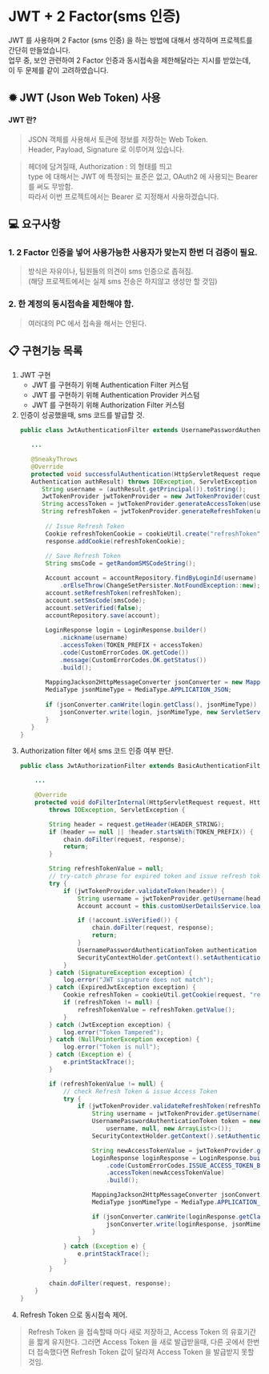 # JWT + 2 Factor(sms 인증)

JWT 를 사용하며 2 Factor (sms 인증) 을 하는 방법에 대해서 생각하며 프로젝트를 간단히 만들었습니다.  
업무 중, 보안 관련하여 2 Factor 인증과 동시접속을 제한해달라는 지시를 받았는데,  
이 두 문제를 같이 고려하였습니다.

## ✹ JWT (Json Web Token) 사용

#### JWT 란?

> JSON 객체를 사용해서 토큰에 정보를 저장하는 Web Token.  
> Header, Payload, Signature 로 이루어져 있습니다.

> 헤더에 담겨질때, Authorization : <type> <credentials> 의 형태를 띄고  
> type 에 대해서는 JWT 에 특정되는 표준은 없고, OAuth2 에 사용되는 Bearer 를 써도 무방함.  
> 따라서 이번 프로젝트에서는 Bearer 로 지정해서 사용하겠습니다.

## 💻 요구사항

### 1. 2 Factor 인증을 넣어 사용가능한 사용자가 맞는지 한번 더 검증이 필요.

> 방식은 자유이나, 팀원들의 의견이 sms 인증으로 좁혀짐.  
> (해당 프로젝트에서는 실제 sms 전송은 하지않고 생성만 할 것임)

### 2. 한 계정의 동시접속을 제한해야 함.

> 여러대의 PC 에서 접속을 해서는 안된다.

## 📋 구현기능 목록

1. JWT 구현
    - JWT 를 구현하기 위해 Authentication Filter 커스텀
    - JWT 를 구현하기 위해 Authentication Provider 커스텀
    - JWT 를 구현하기 위해 Authorization Filter 커스텀
2. 인증이 성공했을때, sms 코드를 발급할 것.
   ```java
   public class JwtAuthenticationFilter extends UsernamePasswordAuthenticationFilter {
   
      ...   
   
      @SneakyThrows
      @Override
      protected void successfulAuthentication(HttpServletRequest request, HttpServletResponse response, FilterChain chain,
      Authentication authResult) throws IOException, ServletException {
         String username = (authResult.getPrincipal()).toString();
         JwtTokenProvider jwtTokenProvider = new JwtTokenProvider(customUserDetailsService);
         String accessToken = jwtTokenProvider.generateAccessToken(username);
         String refreshToken = jwtTokenProvider.generateRefreshToken(username);
      
          // Issue Refresh Token
          Cookie refreshTokenCookie = cookieUtil.create("refreshToken", refreshToken);
          response.addCookie(refreshTokenCookie);
      
          // Save Refresh Token
          String smsCode = getRandomSMSCodeString();
   
          Account account = accountRepository.findByLoginId(username)
              .orElseThrow(ChangeSetPersister.NotFoundException::new);
          account.setRefreshToken(refreshToken);
          account.setSmsCode(smsCode);
          account.setVerified(false);
          accountRepository.save(account);
      
          LoginResponse login = LoginResponse.builder()
              .nickname(username)
              .accessToken(TOKEN_PREFIX + accessToken)
              .code(CustomErrorCodes.OK.getCode())
              .message(CustomErrorCodes.OK.getStatus())
              .build();
      
          MappingJackson2HttpMessageConverter jsonConverter = new MappingJackson2HttpMessageConverter();
          MediaType jsonMimeType = MediaType.APPLICATION_JSON;
      
          if (jsonConverter.canWrite(login.getClass(), jsonMimeType)) {
              jsonConverter.write(login, jsonMimeType, new ServletServerHttpResponse(response));
          }
      }
   }
   ```
3. Authorization filter 에서 sms 코드 인증 여부 판단.
   ```java
   public class JwtAuthorizationFilter extends BasicAuthenticationFilter {
   
       ... 
   
       @Override
       protected void doFilterInternal(HttpServletRequest request, HttpServletResponse response, FilterChain chain)
           throws IOException, ServletException {
   
           String header = request.getHeader(HEADER_STRING);
           if (header == null || !header.startsWith(TOKEN_PREFIX)) {
               chain.doFilter(request, response);
               return;
           }
   
           String refreshTokenValue = null;
           // try-catch phrase for expired token and issue refresh token
           try {
               if (jwtTokenProvider.validateToken(header)) {
                   String username = jwtTokenProvider.getUsername(header.replace(TOKEN_PREFIX, ""));
                   Account account = this.customUserDetailsService.loadUserByUsername(username);
   
                   if (!account.isVerified()) {
                       chain.doFilter(request, response);
                       return;
                   }
                   UsernamePasswordAuthenticationToken authentication = getAuthentication(request);
                   SecurityContextHolder.getContext().setAuthentication(authentication);
               }
           } catch (SignatureException exception) {
               log.error("JWT signature does not match");
           } catch (ExpiredJwtException exception) {
               Cookie refreshToken = cookieUtil.getCookie(request, "refreshToken");
               if (refreshToken != null) {
                   refreshTokenValue = refreshToken.getValue();
               }
           } catch (JwtException exception) {
               log.error("Token Tampered");
           } catch (NullPointerException exception) {
               log.error("Token is null");
           } catch (Exception e) {
               e.printStackTrace();
           }
   
           if (refreshTokenValue != null) {
               // check Refresh Token & issue Access Token
               try {
                   if (jwtTokenProvider.validateRefreshToken(refreshTokenValue)) {
                       String username = jwtTokenProvider.getUsername(refreshTokenValue);
                       UsernamePasswordAuthenticationToken token = new UsernamePasswordAuthenticationToken(
                           username, null, new ArrayList<>());
                       SecurityContextHolder.getContext().setAuthentication(token);
   
                       String newAccessTokenValue = jwtTokenProvider.generateAccessToken(username);
                       LoginResponse loginResponse = LoginResponse.builder()
                           .code(CustomErrorCodes.ISSUE_ACCESS_TOKEN_BY_REFRESH_TOKEN.getCode())
                           .accessToken(newAccessTokenValue)
                           .build();
   
                       MappingJackson2HttpMessageConverter jsonConverter = new MappingJackson2HttpMessageConverter();
                       MediaType jsonMimeType = MediaType.APPLICATION_JSON;
   
                       if (jsonConverter.canWrite(loginResponse.getClass(), jsonMimeType)) {
                           jsonConverter.write(loginResponse, jsonMimeType, new ServletServerHttpResponse(response));
                       }
                   }
               } catch (Exception e) {
                   e.printStackTrace();
               }
           }
   
           chain.doFilter(request, response);
       }     
   }
   ```
4. Refresh Token 으로 동시접속 제어.

> Refresh Token 을 접속할때 마다 새로 저장하고, Access Token 의 유효기간을 짧게 유지한다.
> 그러면 Access Token 을 새로 발급받을때, 다른 곳에서 한번 더 접속했다면 Refresh Token 값이 달라져
> Access Token 을 발급받지 못할 것임.

